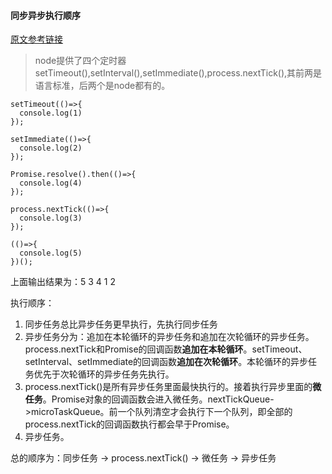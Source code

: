 #### 同步异步执行顺序

[原文参考链接](http://www.ruanyifeng.com/blog/2018/02/node-event-loop.html)

> node提供了四个定时器setTimeout(),setInterval(),setImmediate(),process.nextTick(),其前两是语言标准，后两个是node都有的。

```$xslt
setTimeout(()=>{
  console.log(1)
});

setImmediate(()=>{
  console.log(2)
});

Promise.resolve().then(()=>{
  console.log(4)
});

process.nextTick(()=>{
  console.log(3)
});

(()=>{
  console.log(5)
})();
```

上面输出结果为：5 3 4 1 2

执行顺序：
1. 同步任务总比异步任务更早执行，先执行同步任务
2. 异步任务分为：追加在本轮循环的异步任务和追加在次轮循环的异步任务。process.nextTick和Promise的回调函数**追加在本轮循环**。setTimeout、setInterval、setImmediate的回调函数**追加在次轮循环**。本轮循环的异步任务优先于次轮循环的异步任务先执行。
3. process.nextTick()是所有异步任务里面最快执行的。接着执行异步里面的**微任务**。Promise对象的回调函数会进入微任务。nextTickQueue->microTaskQueue。前一个队列清空才会执行下一个队列，即全部的process.nextTick的回调函数执行都会早于Promise。
4. 异步任务。

总的顺序为：同步任务 -> process.nextTick() -> 微任务 -> 异步任务

